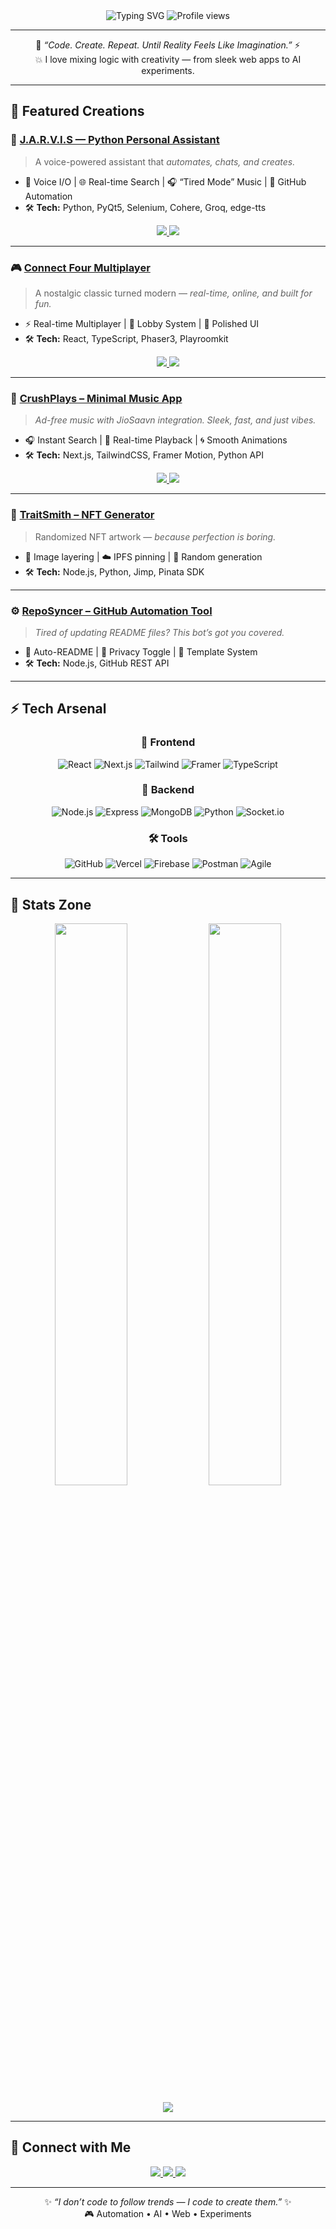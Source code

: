 <div align="center">
  
<img src="https://readme-typing-svg.demolab.com?font=Fira+Code&size=26&pause=1000&color=00F5FF&center=true&vCenter=true&width=600&lines=👨‍💻+Amjad+Imdad;⚡+Full-Stack+MERN+Developer;💡+Automation+%7C+AI+%7C+Creative+Coding;🎮+Turning+Ideas+into+Interactive+Reality" alt="Typing SVG" />

<img src="https://komarev.com/ghpvc/?username=amjadimdad00&label=Profile%20Views&color=00f5ff&style=flat-square" alt="Profile views"/>

</div>

---

<div align="center">

🧠 *“Code. Create. Repeat. Until Reality Feels Like Imagination.”* ⚡  
💥 I love mixing logic with creativity — from sleek web apps to AI experiments.

</div>

---

## 🚀 Featured Creations

### 🧠 [J.A.R.V.I.S — Python Personal Assistant](https://github.com/amjadimdad00/JARVIS)
> A voice-powered assistant that *automates, chats, and creates.*
- 🎤 Voice I/O | 🌐 Real-time Search | 🎧 “Tired Mode” Music | 🤖 GitHub Automation  
- 🛠 **Tech:** Python, PyQt5, Selenium, Cohere, Groq, edge-tts  

<p align="center">
  <a href="https://github.com/amjadimdad00/JARVIS">
    <img src="https://img.shields.io/badge/💻_View_Code-181717?style=for-the-badge&logo=github" />
  </a>
  <a href="https://www.linkedin.com/posts/amjadimdad_github-amjadimdad00jarvis-your-ai-powered-activity-7368553307021148160-HU2o">
    <img src="https://img.shields.io/badge/📝_Dev_Log-6C63FF?style=for-the-badge" />
  </a>
</p>

---

### 🎮 [Connect Four Multiplayer](https://connectfourmp.vercel.app)
> A nostalgic classic turned modern — *real-time, online, and built for fun.*
- ⚡ Real-time Multiplayer | 🧩 Lobby System | 🎨 Polished UI  
- 🛠 **Tech:** React, TypeScript, Phaser3, Playroomkit  

<p align="center">
  <a href="https://connectfourmp.vercel.app">
    <img src="https://img.shields.io/badge/🕹️_Play_Now-FF6600?style=for-the-badge" />
  </a>
  <a href="https://github.com/amjadimdad00/ConnectFourMP">
    <img src="https://img.shields.io/badge/💻_Code-181717?style=for-the-badge&logo=github" />
  </a>
</p>

---

### 🎵 [CrushPlays – Minimal Music App](https://crushplays.vercel.app)
> *Ad-free music with JioSaavn integration. Sleek, fast, and just vibes.*
- 🎧 Instant Search | 🚀 Real-time Playback | 🌀 Smooth Animations  
- 🛠 **Tech:** Next.js, TailwindCSS, Framer Motion, Python API  

<p align="center">
  <a href="https://crushplays.vercel.app">
    <img src="https://img.shields.io/badge/🚀_Live_Demo-1DB954?style=for-the-badge&logo=spotify" />
  </a>
  <a href="https://github.com/amjadimdad00/CrushPlays">
    <img src="https://img.shields.io/badge/💻_Code-181717?style=for-the-badge&logo=github" />
  </a>
</p>

---

### 🧬 [TraitSmith – NFT Generator](https://github.com/amjadimdad00/TraitSmith)
> Randomized NFT artwork — *because perfection is boring.*  
- 🎨 Image layering | ☁️ IPFS pinning | 🔁 Random generation  
- 🛠 **Tech:** Node.js, Python, Jimp, Pinata SDK  

---

### ⚙️ [RepoSyncer – GitHub Automation Tool](https://github.com/amjadimdad00/RepoSyncer)
> *Tired of updating README files? This bot’s got you covered.*  
- 📄 Auto-README | 🔐 Privacy Toggle | 🧩 Template System  
- 🛠 **Tech:** Node.js, GitHub REST API  

---

## ⚡ Tech Arsenal

<div align="center">

### 🎨 Frontend
![React](https://img.shields.io/badge/React-61DAFB?logo=react&logoColor=black)
![Next.js](https://img.shields.io/badge/Next.js-000000?logo=nextdotjs)
![Tailwind](https://img.shields.io/badge/TailwindCSS-38B2AC?logo=tailwindcss&logoColor=white)
![Framer](https://img.shields.io/badge/Framer_Motion-0055FF?logo=framer&logoColor=white)
![TypeScript](https://img.shields.io/badge/TypeScript-3178C6?logo=typescript&logoColor=white)

### 🧩 Backend
![Node.js](https://img.shields.io/badge/Node.js-339933?logo=nodedotjs&logoColor=white)
![Express](https://img.shields.io/badge/Express.js-000000?logo=express&logoColor=white)
![MongoDB](https://img.shields.io/badge/MongoDB-47A248?logo=mongodb&logoColor=white)
![Python](https://img.shields.io/badge/Python-3776AB?logo=python&logoColor=white)
![Socket.io](https://img.shields.io/badge/Socket.io-010101?logo=socket.io&logoColor=white)

### 🛠 Tools
![GitHub](https://img.shields.io/badge/GitHub-181717?logo=github)
![Vercel](https://img.shields.io/badge/Vercel-000000?logo=vercel)
![Firebase](https://img.shields.io/badge/Firebase-FFCA28?logo=firebase&logoColor=black)
![Postman](https://img.shields.io/badge/Postman-FF6C37?logo=postman&logoColor=white)
![Agile](https://img.shields.io/badge/Agile_Dev-FF0066)

</div>

---

## 🌌 Stats Zone

<div align="center">
  <img width="48%" src="https://github-readme-stats.vercel.app/api?username=amjadimdad00&show_icons=true&theme=tokyonight&hide_border=true&count_private=true" />
  <img width="48%" src="https://github-readme-streak-stats.herokuapp.com/?user=amjadimdad00&theme=tokyonight&hide_border=true" />
</div>

<p align="center">
  <img src="https://github-readme-activity-graph.vercel.app/graph?username=amjadimdad00&theme=react-dark&hide_border=true&area=true&bg_color=0D1117&color=00F5FF&line=00F5FF&point=FFFFFF" />
</p>

---

## 💫 Connect with Me

<p align="center">
  <a href="https://linkedin.com/in/amjadimdad">
    <img src="https://img.shields.io/badge/Let's_Connect-0A66C2?style=for-the-badge&logo=linkedin" />
  </a>
  <a href="mailto:amjadimdad65@gmail.com">
    <img src="https://img.shields.io/badge/Email_Me-D14836?style=for-the-badge&logo=gmail&logoColor=white" />
  </a>
  <a href="https://amjadimdad00.vercel.app">
    <img src="https://img.shields.io/badge/🌐_Portfolio-FF4088?style=for-the-badge&logo=vercel" />
  </a>
</p>

---

<div align="center">
  
✨ *“I don’t code to follow trends — I code to create them.”* ✨  
🎮 Automation • AI • Web • Experiments

</div>
